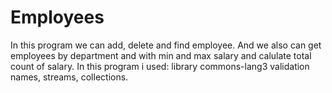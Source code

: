 # Employees
In this program we can add, delete and find employee.
And we also can get employees by department and with min and max salary and calulate total count of salary.
In this program i used: library commons-lang3 validation names, streams, collections.
